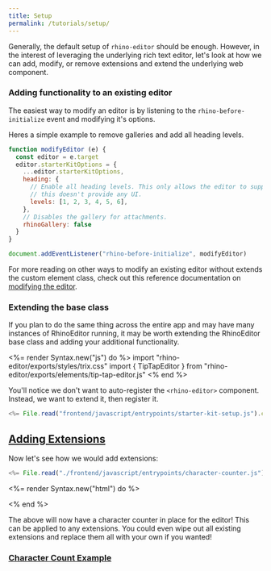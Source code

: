 ```yaml
---
title: Setup
permalink: /tutorials/setup/
---
```


Generally, the default setup of `rhino-editor` should be
enough. However, in the interest of leveraging the
underlying rich text editor, let's look at how we can
add, modify, or remove extensions and extend the underlying
web component.

### Adding functionality to an existing editor

The easiest way to modify an editor is by listening to the `rhino-before-initialize` event
and modifying it's options.

Heres a simple example to remove galleries and add all heading levels.

```js
function modifyEditor (e) {
  const editor = e.target
  editor.starterKitOptions = {
    ...editor.starterKitOptions,
    heading: {
      // Enable all heading levels. This only allows the editor to support it.
      // this doesn't provide any UI.
      levels: [1, 2, 3, 4, 5, 6],
    },
    // Disables the gallery for attachments.
    rhinoGallery: false
  }
}

document.addEventListener("rhino-before-initialize", modifyEditor)
```

For more reading on other ways to modify an existing editor without extends the custom
element class, check out this reference documentation on [modifying the editor](/references/modifying-the-editor).


### Extending the base class

If you plan to do the same thing across the entire app and may have many instances of
RhinoEditor running, it may be worth extending
the RhinoEditor base class and adding your additional functionality.

<%= render Syntax.new("js") do %>
import "rhino-editor/exports/styles/trix.css"
import { TipTapEditor } from "rhino-editor/exports/elements/tip-tap-editor.js"
<% end %>

You'll notice we don't want to auto-register the
`<rhino-editor>` component. Instead, we want to extend it,
then register it.

```js
<%= File.read("frontend/javascript/entrypoints/starter-kit-setup.js").chomp.html_safe %>
```

<script type="module" data-turbo-track="reload" src="<%= asset_path "javascript/entrypoints/starter-kit-setup.js" %>" defer></script>

<my-editor></my-editor>

<h2 id="adding-extensions">
  <a href="#adding-extensions">
    Adding Extensions
  </a>
</h2>

Now let's see how we would add extensions:

```js
<%= File.read("./frontend/javascript/entrypoints/character-counter.js").chomp.html_safe %>
```

<%= render Syntax.new("html") do %>
<!-- index.html -->
<extended-rhino-editor></extended-rhino-editor>
<% end %>

The above will now have a character counter in place for
the editor! This can be applied to any extensions. You
could even wipe out all existing extensions and replace
them all with your own if you wanted!


<h3 id='character-count-example'>
  <a href='#character-count-example'>
    Character Count Example
  </a>
</h3>

<input id="character-counter" type="hidden" value="<p>I'm a rhino editor with a character counter!</p>">
<extended-rhino-editor input="character-counter"></extended-rhino-editor>

<script type="module" data-turbo-track="reload" src="<%= asset_path "javascript/entrypoints/character-counter.js" %>" defer></script>
